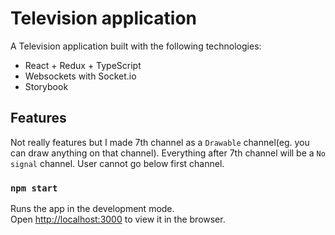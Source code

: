 # Television application

A Television application built with the following technologies:

- React + Redux + TypeScript
- Websockets with Socket.io
- Storybook

## Features

Not really features but I made 7th channel as a `Drawable` channel(eg. you can draw anything on that channel). Everything after 7th channel will be a `No signal` channel.
User cannot go below first channel.

### `npm start`

Runs the app in the development mode.\
Open [http://localhost:3000](http://localhost:3000) to view it in the browser.
